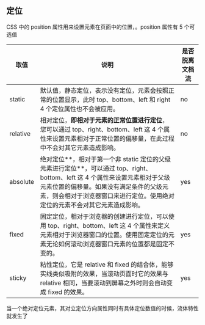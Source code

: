 ## 定位

CSS 中的 position 属性用来设置元素在页面中的位置，。position 属性有 5 个可选值

| 取值     | 说明                                                         | 是否脱离文档流 |
| -------- | ------------------------------------------------------------ | -------------- |
| static   | 默认值，静态定位，表示没有定位，元素会按照正常的位置显示，此时 top、bottom、left 和 right 4 个定位属性也不会被应用。 | no             |
| relative | 相对定位，**即相对于元素的正常位置进行定位**，您可以通过 top、right、bottom、left 这 4 个属性来设置元素相对于正常位置的偏移量，在此过程中不会对其它元素造成影响。 | no             |
| absolute | 绝对定位**，相对于第一个非 static 定位的父级元素进行定位**，可以通过 top、right、bottom、left 这 4 个属性来设置元素相对于父级元素位置的偏移量。如果没有满足条件的父级元素，则会相对于浏览器窗口来进行定位。使用绝对定位的元素不会对其它元素造成影响。 | yes            |
| fixed    | 固定定位，相对于浏览器的创建进行定位，可以使用 top、right、bottom、left 这 4 个属性来定义元素相对于浏览器窗口的位置。使用固定定位的元素无论如何滚动浏览器窗口元素的位置都是固定不变的。 | yes            |
| sticky   | 粘性定位，它是 relative 和 fixed 的结合体，能够实线类似吸附的效果，当滚动页面时它的效果与 relative 相同，当要滚动到屏幕之外时则会自动变成 fixed 的效果。 | yes            |

当一个绝对定位元素，其对立定位方向属性同时有具体定位数值的时候，流体特性就发生了
